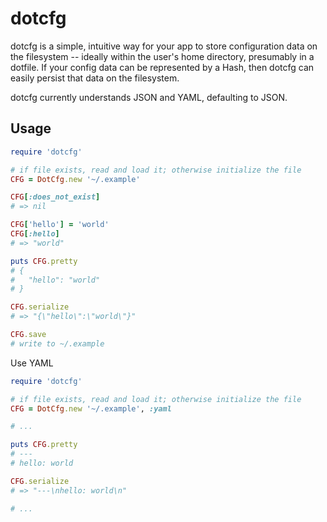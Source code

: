 dotcfg
======
dotcfg is a simple, intuitive way for your app to store configuration data on the filesystem -- ideally within the user's home directory, presumably in a dotfile.  If your config data can be represented by a Hash, then dotcfg can easily persist that data on the filesystem.

dotcfg currently understands JSON and YAML, defaulting to JSON.

Usage
-----
```ruby
require 'dotcfg'

# if file exists, read and load it; otherwise initialize the file
CFG = DotCfg.new '~/.example'

CFG[:does_not_exist]
# => nil

CFG['hello'] = 'world'
CFG[:hello]
# => "world"

puts CFG.pretty
# {
#   "hello": "world"
# }

CFG.serialize
# => "{\"hello\":\"world\"}"

CFG.save
# write to ~/.example
```

Use YAML
```ruby
require 'dotcfg'

# if file exists, read and load it; otherwise initialize the file
CFG = DotCfg.new '~/.example', :yaml

# ...

puts CFG.pretty
# ---
# hello: world

CFG.serialize
# => "---\nhello: world\n"

# ...
```
